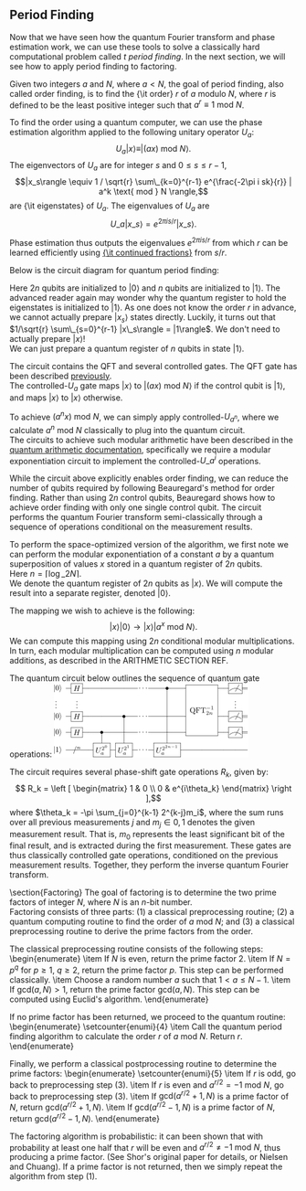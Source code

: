 ## Period Finding ##

Now that we have seen how the quantum Fourier transform and phase estimation work, we can use these tools to solve a classically hard computational problem called *t period finding*.  In the next section, we will see how to apply period finding to factoring.

Given two integers $a$ and $N$, where $a<N$, the goal of period finding, also called order finding, is to find the {\it order} $r$ of $a$ modulo $N$, where $r$ is defined to be the least positive integer such that $a^r \equiv 1 \text{ mod } N$.  

To find the order using a quantum computer, we can use the phase estimation algorithm applied to the following unitary operator $U_a$:
$$ U_a|x\rangle \equiv |(ax)\text{ mod }N\rangle .$$
The eigenvectors of $U_a$ are for integer $s$ and $0\leq s \leq r - 1$,
$$|x_s\rangle \equiv 1 / \sqrt{r} \sum\_{k=0}^{r-1} e^{\frac{-2\pi i sk}{r}} | a^k \text{ mod } N \rangle,$$ are {\it eigenstates} of $U_a$.
The eigenvalues of $U_a$ are
$$ U\_a |x\_s\rangle = e^{2\pi i s / r} | x\_s \rangle . $$

Phase estimation thus outputs the eigenvalues $e^{2\pi i s / r}$ from which $r$ can be learned efficiently using [{\it continued fractions}](https://en.wikipedia.org/wiki/Continued_fraction) from $s / r$.

Below is the circuit diagram for quantum period finding:


Here $2n$ qubits are initialized to $|0\rangle$ and $n$ qubits are initialized to $|1\rangle$.
The advanced reader again may wonder why the quantum register to hold the eigenstates is initialized to $|1\rangle$.
As one does not know the order $r$ in advance, we cannot actually prepare $|x_s\rangle$ states directly.
Luckily, it turns out that $1/\sqrt{r} \sum\_{s=0}^{r-1} |x\_s\rangle = |1\rangle$.
We don't need to actually prepare $|x\rangle$!  
We can just prepare a quantum register of $n$ qubits in state $|1\rangle$. 

The circuit contains the QFT and several controlled gates.
The QFT gate has been described [previously](./algorithms.md).  
The controlled-$U_a$ gate maps $|x\rangle$ to $|(ax)\text{ mod } N\rangle$ if the control qubit is $|1\rangle$, and maps $|x\rangle$ to $|x\rangle$ otherwise.

To achieve $(a^nx)\text{ mod } N$,  we can simply apply controlled-$U_{a^n}$, where we calculate $a^n \text{ mod } N$ classically to plug into the quantum circuit.  
The circuits to achieve such modular arithmetic have been described in the [quantum arithmetic documentation](./algorithms.md), specifically we require a modular exponentiation circuit to implement the controlled-$U\_{a^i}$ operations.

While the circuit above explicitly enables order finding, we can reduce the number of qubits required by following Beauregard's method for order finding.  Rather than using $2n$ control qubits, Beauregard shows how to achieve order finding with only one single control qubit.
The circuit performs the quantum Fourier transform semi-classically through a sequence of operations conditional on the measurement results. 

To perform the space-optimized version of the algorithm, we first note we can perform the modular exponentiation of a constant $a$ by a quantum superposition of values $x$ stored in a quantum register of $2n$ qubits.  
Here $n=\left \lceil {\log\_2 N} \right \rceil$.  
We denote the quantum register of $2n$ qubits as $|x\rangle$.
We will compute the result into a separate register, denoted $|0\rangle$.

The mapping we wish to achieve is the following:
$$ |x\rangle |0\rangle \rightarrow |x\rangle |a^x \text{ mod } N\rangle . $$
We can compute this mapping using $2n$ conditional modular multiplications.
In turn, each modular multiplication can be computed using $n$ modular additions, as described in the ARITHMETIC SECTION REF.

The quantum circuit below outlines the sequence of quantum gate operations:
![](../media/QPE.png)

The circuit requires several phase-shift gate operations $R_k$, given by:
$$ R_k = \left [ \begin{matrix}  1 & 0 \\ 0 & e^{i\theta_k}  \end{matrix} \right ],$$
where $\theta_k = -\pi \sum_{j=0}^{k-1} 2^{k-j}m_i$, where the sum runs over all previous measurements $j$ and $m_j\in{0,1}$ denotes the given measurement result.  That is, $m_0$ represents the least significant bit of the final result, and is extracted during the first measurement.  These gates are thus classically controlled gate operations, conditioned on the previous measurement results.  Together, they perform the inverse quantum Fourier transform.
 
\section{Factoring}
The goal of factoring is to determine the two prime factors of integer $N$, where $N$ is an $n$-bit number.  
Factoring consists of three parts: (1) a classical preprocessing routine; (2) a quantum computing routine to find the order of $a \text{ mod } N$; and (3) a classical preprocessing routine to derive the prime factors from the order.

The classical preprocessing routine consists of the following steps:
\begin{enumerate}
\item If $N$ is even, return the prime factor $2$.
\item If $N=p^q$ for $p\geq1$, $q\geq2$, return the prime factor $p$.  This step can be performed classically.
\item Choose a random number $a$ such that $1<a\leq N-1$.
\item If $\mbox{gcd}(a,N)>1$, return the prime factor $\mbox{gcd}(a,N)$. This step can be computed using Euclid's algorithm.
\end{enumerate}

If no prime factor has been returned, we proceed to the quantum routine:
\begin{enumerate}
\setcounter{enumi}{4}
\item Call the quantum period finding algorithm to calculate the order $r$ of $a \text{ mod } N$. Return $r$.
\end{enumerate}

Finally, we perform a classical postprocessing routine to determine the prime factors:
\begin{enumerate}
\setcounter{enumi}{5}
\item If $r$ is odd, go back to preprocessing step (3).
\item If $r$ is even and $a^{r/2} = -1\text{ mod }N$, go back to preprocessing step (3).
\item If $\mbox{gcd}(a^{r/2}+1, N)$ is a prime factor of $N$, return $\mbox{gcd}(a^{r/2}+1, N)$.
\item If $\mbox{gcd}(a^{r/2}-1, N)$ is a prime factor of $N$, return $\mbox{gcd}(a^{r/2}-1, N)$.
\end{enumerate}

The factoring algorithm is probabilistic: it can been shown that with probability at least one half that $r$ will be even and $a^{r/2} \neq -1 \text{ mod }N$, thus producing a prime factor.  (See Shor's original paper for details, or Nielsen and Chuang).  If a prime factor is not returned, then we simply repeat the algorithm from step (1).